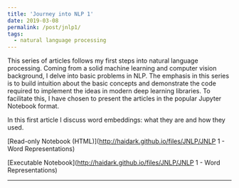 ```yaml
---
title: 'Journey into NLP 1'
date: 2019-03-08
permalink: /post/jnlp1/
tags:
  - natural language processing
---
```


This series of articles follows my first steps into natural language processing. Coming from a solid machine learning and computer vision background, I delve into basic problems in NLP. The emphasis in this series is to build intuition about the basic concepts and demonstrate the code required to implement the ideas in modern deep learning libraries. To facilitate this, I have chosen to present the articles in the popular Jupyter Notebook format.

In this first article I discuss word embeddings: what they are and how they used.

[Read-only Notebook (HTML)](http://haidark.github.io/files/JNLP/JNLP 1 - Word Representations)

[Executable Notebook](http://haidark.github.io/files/JNLP/JNLP 1 - Word Representations)

------